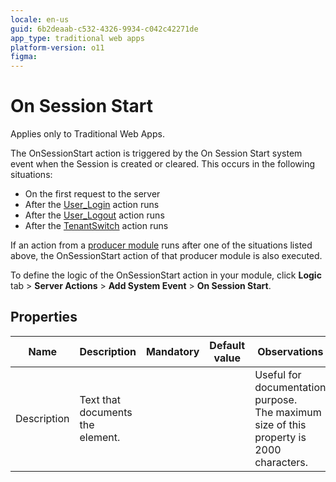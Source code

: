 ```yaml
---
locale: en-us
guid: 6b2deaab-c532-4326-9934-c042c42271de
app_type: traditional web apps
platform-version: o11
figma:
---
```


# On Session Start

<div class="info" markdown="1">

Applies only to Traditional Web Apps.

</div>

The OnSessionStart action is triggered by the On Session Start system event when the Session is created or cleared. This occurs in the following situations:

* On the first request to the server
* After the [User_Login](../../apis/auto/users-api.final.md#User_Login) action runs
* After the [User_Logout](../../apis/auto/users-api.final.md#User_Logout) action runs
* After the [TenantSwitch](../../apis/auto/system-actions.final.md#TenantSwitch) action runs

If an action from a [producer module](../../../building-apps/reuse-and-refactor/expose-and-reuse.md) runs after one of the situations listed above, the OnSessionStart action of that producer module is also executed.

To define the logic of the OnSessionStart action in your module, click **Logic** tab > **Server Actions** > **Add System Event** > **On Session Start**.

## Properties

<table markdown="1">
<thead>
<tr>
<th>Name</th>
<th>Description</th>
<th>Mandatory</th>
<th>Default value</th>
<th>Observations</th>
</tr>
</thead>
<tbody>
<tr>
<td title="Description">Description</td>
<td>Text that documents the element.</td>
<td></td>
<td></td>
<td>Useful for documentation purpose.<br/>The maximum size of this property is 2000 characters.</td>
</tr>
</tbody>
</table>

